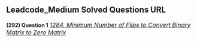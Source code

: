 ## Leadcode_Medium Solved Questions URL

**(292) Question 1** <a href="https://leetcode.com/problems/minimum-number-of-flips-to-convert-binary-matrix-to-zero-matrix/submissions/986868744/" target="_blank" style="font-size: 16px;dispaly:inline-block;">_1284. Minimum Number of Flips to Convert Binary Matrix to Zero Matrix_</a> <br/>
